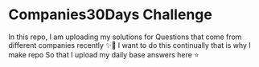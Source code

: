 # Companies30Days Challenge

In this repo, I am uploading my solutions for Questions that come from different companies recently ✨🚀 
I want to do this continually that is why I make repo So that I upload my daily base answers here ⭐

